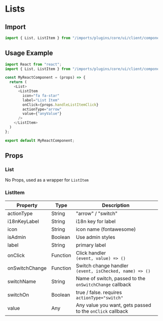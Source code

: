 # Lists

## Import

```javascript
import { List, ListItem } from "/imports/plugins/core/ui/client/components";
```

## Usage Example

```javascript
import React from "react";
import { List, ListItem } from "/imports/plugins/core/ui/client/components";

const MyReactComponent = (props) => {
  return (
    <List>
      <ListItem
        icon="fa fa-star"
        label="List Item"
        onClick={props.handleListItemClick}
        actionType="arrow"
        value={"anyValue"}
      />
    </ListItem>
  )
};

export default MyReactComponent;
```

## Props

### List

No Props, used as a wrapper for `ListItem`

### ListItem

Property       | Type     | Description
-------------- | -------- | ---------------------------------------------------------
actionType     | String   | "arrow" / "switch"
i18nKeyLabel   | String   | i18n key for label
icon           | String   | icon name (fontawesome)
isAdmin        | Boolean  | Use admin styles
label          | String   | primary label
onClick        | Function | Click handler<br> `(event, value) => ()`
onSwitchChange | Function | Switch change handler<br> `(event, isChecked, name) => ()`
switchName     | String   | Name of switch, passed to the `onSwitchChange` callback
switchOn       | Boolean  | true / false. requires `actionType="switch"`
value          | Any      | Any value you want, gets passed to the `onClick` callback
